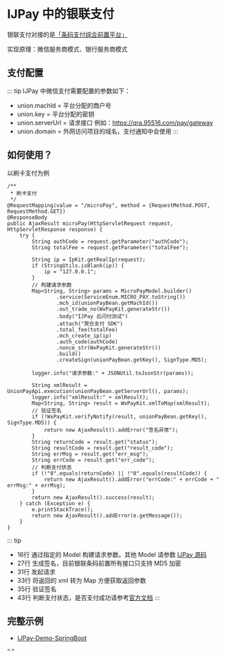 # IJPay 中的银联支付

银联支付对接的是[「条码支付综合前置平台」](https://up.95516.com/open)

实现原理：微信服务商模式、银行服务商模式

## 支付配置

::: tip IJPay 中微信支付需要配置的参数如下：
- union.machId = 平台分配的商户号
- union.key = 平台分配的密钥
- union.serverUrl = 请求接口 例如：https://qra.95516.com/pay/gateway
- union.domain = 外网访问项目的域名，支付通知中会使用
:::

## 如何使用？

以刷卡支付为例

```java{16,27,31,33,35,43}
/**
 * 刷卡支付
 */
@RequestMapping(value = "/microPay", method = {RequestMethod.POST, RequestMethod.GET})
@ResponseBody
public AjaxResult microPay(HttpServletRequest request, HttpServletResponse response) {
    try {
        String authCode = request.getParameter("authCode");
        String totalFee = request.getParameter("totalFee");

        String ip = IpKit.getRealIp(request);
        if (StringUtils.isBlank(ip)) {
            ip = "127.0.0.1";
        }
        // 构建请求参数
        Map<String, String> params = MicroPayModel.builder()
                .service(ServiceEnum.MICRO_PAY.toString())
                .mch_id(unionPayBean.getMachId())
                .out_trade_no(WxPayKit.generateStr())
                .body("IJPay 云闪付测试")
                .attach("聚合支付 SDK")
                .total_fee(totalFee)
                .mch_create_ip(ip)
                .auth_code(authCode)
                .nonce_str(WxPayKit.generateStr())
                .build()
                .createSign(unionPayBean.getKey(), SignType.MD5);

        logger.info("请求参数:" + JSONUtil.toJsonStr(params));

        String xmlResult = UnionPayApi.execution(unionPayBean.getServerUrl(), params);
        logger.info("xmlResult:" + xmlResult);
        Map<String, String> result = WxPayKit.xmlToMap(xmlResult);
        // 验证签名
        if (!WxPayKit.verifyNotify(result, unionPayBean.getKey(), SignType.MD5)) {
            return new AjaxResult().addError("签名异常");
        }
        String returnCode = result.get("status");
        String resultCode = result.get("result_code");
        String errMsg = result.get("err_msg");
        String errCode = result.get("err_code");
        // 判断支付状态
        if (!"0".equals(returnCode) || !"0".equals(resultCode)) {
            return new AjaxResult().addError("errCode:" + errCode + " errMsg:" + errMsg);
        }
        return new AjaxResult().success(result);
    } catch (Exception e) {
        e.printStackTrace();
        return new AjaxResult().addError(e.getMessage());
    }
}
```     
::: tip
- 16行 通过指定的 Model 构建请求参数。其他 Model 请参数 [IJPay 源码](https://gitee.com/javen205/IJPay/tree/master/IJPay-UnionPay/src/main/java/com/ijpay/unionpay/model)
- 27行 生成签名，目前银联条码前置所有接口只支持 MD5 加密
- 31行 发起请求
- 33行 将返回的 xml 转为 Map 方便获取返回参数
- 35行 验证签名
- 43行 判断支付状态，是否支付成功请参考[官方文档](https://up.95516.com/open)
:::

## 完整示例
 
- [IJPay-Demo-SpringBoot](https://gitee.com/javen205/IJPay/blob/master/IJPay-Demo-SpringBoot/src/main/java/com/ijpay/demo/controller/unionpay/UnionPayController.java)

<Q url="tencent://message/?uin=572839485&Site=%E5%AE%A2%E6%9C%8D&Menu=yes" />
